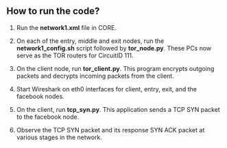 ## How to run the code?

1. Run the **network1.xml** file in CORE.

2. On each of the entry, middle and exit nodes, run the **network1_config.sh** script followed by **tor_node.py**. These PCs now serve as the TOR routers for CircuitID 111.

3. On the client node, run **tor_client.py**. This program encrypts outgoing packets and decrypts incoming packets from the client.

4. Start Wireshark on eth0 interfaces for client, entry, exit, and the facebook nodes.

5. On the client, run **tcp_syn.py**. This application sends a TCP SYN packet to the facebook node.

6. Observe the TCP SYN packet and its response SYN ACK packet at various stages in the network.
